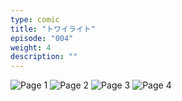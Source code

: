 ```yaml
---
type: comic
title: "トワイライト"
episode: "004"
weight: 4
description: ""
---
```


![Page 1](name-1.jpg)
![Page 2](name-2.jpg)
![Page 3](name-3.jpg)
![Page 4](name-4.jpg)
